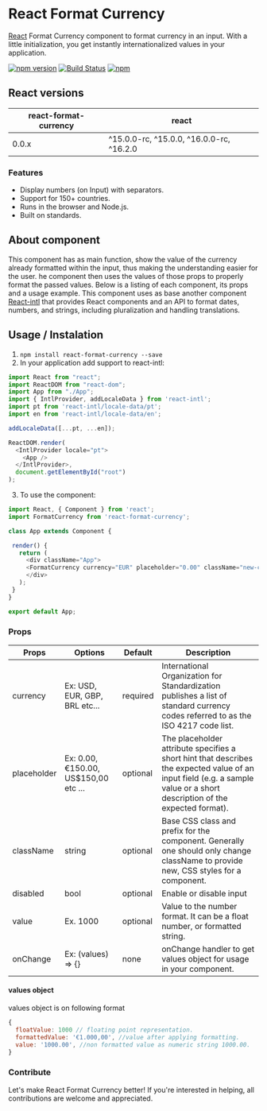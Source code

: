 # React Format Currency

[React](http://facebook.github.io/react/) Format Currency component to format currency in an input. With a little initialization, you get instantly internationalized values in your application.

[![npm version](http://img.shields.io/npm/v/react-format-currency.svg)](https://npmjs.org/package/react-format-currency)
[![Build Status](https://travis-ci.org/apoca/react-format-currency.svg?branch=master)](https://travis-ci.org/apoca/react-format-currency)
[![npm](https://img.shields.io/npm/dm/react-format-currency.svg)](https://www.npmjs.com/package/react-format-currency)

## React versions

| react-format-currency | react |
| --- | --- |
| 0.0.x | ^15.0.0-rc, ^15.0.0, ^16.0.0-rc, ^16.2.0 |

### Features

- Display numbers (on Input) with separators.
- Support for 150+ countries.
- Runs in the browser and Node.js.
- Built on standards.

## About component

This component has as main function, show the value of the currency already formatted within the input, thus making the understanding easier for the user. he component then uses the values of those props to properly format the passed values. Below is a listing of each component, its props and a usage example. This component uses as base another component [React-intl](https://github.com/yahoo/react-intl/) that provides React components and an API to format dates, numbers, and strings, including pluralization and handling translations.

## Usage / Instalation


1. `npm install react-format-currency --save`
2. In your application add support to react-intl:
```js
import React from "react";
import ReactDOM from "react-dom";
import App from "./App";
import { IntlProvider, addLocaleData } from 'react-intl';
import pt from 'react-intl/locale-data/pt';
import en from 'react-intl/locale-data/en';

addLocaleData([...pt, ...en]);

ReactDOM.render(
  <IntlProvider locale="pt">
    <App />
  </IntlProvider>,
  document.getElementById("root")
);
```

3. To use the component:
 ```js
import React, { Component } from 'react';
import FormatCurrency from 'react-format-currency';

class App extends Component {

  render() {
    return (
      <div className="App">
      <FormatCurrency currency="EUR" placeholder="0.00" className="new-class-name" value={1000} disabled={true} onChange={(values) => console.log('values: ', values)} />
      </div>
    );
  }
}

export default App;
```

### Props

| Props        | Options           | Default  | Description |
| ------------- |-------------| -----| -------- |
| currency | Ex: USD, EUR, GBP, BRL etc... | required | International Organization for Standardization publishes a list of standard currency codes referred	to as the ISO 4217 code list. |
| placeholder | Ex: 0.00, €150.00, US$150,00 etc ...| optional | The placeholder attribute specifies a short hint that describes the expected value of an input field (e.g. a sample value or a short description of the expected format). |
| className | string| optional | Base CSS class and prefix for the component. Generally one should only change className to provide new, CSS styles for a component. |
| disabled | bool| optional | Enable or disable input |
| value | Ex. 1000 | optional | Value to the number format. It can be a float number, or formatted string. |
| onChange | Ex: (values) => {} | none | onChange handler to get values object for usage in your component. |

#### values object

values object is on following format
```js
{
  floatValue: 1000 // floating point representation.
  formattedValue: '€1.000,00', //value after applying formatting.
  value: '1000.00', //non formatted value as numeric string 1000.00.
}
```

### Contribute

Let's make React Format Currency better! If you're interested in helping, all contributions are welcome and appreciated.

